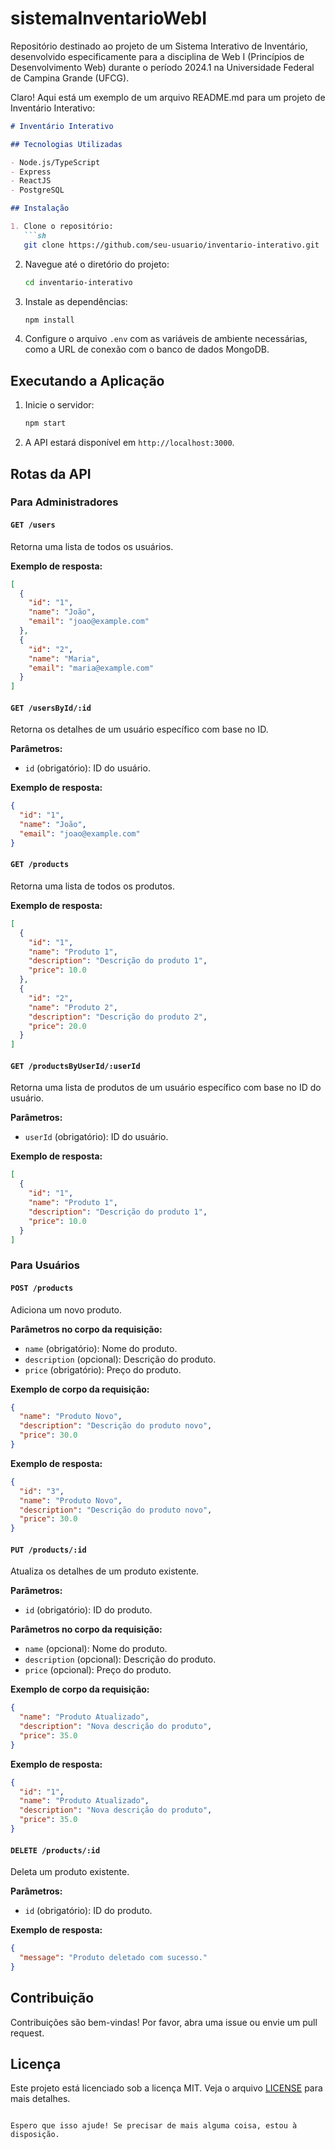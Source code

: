 # sistemaInventarioWebI
Repositório destinado ao projeto de um Sistema Interativo de Inventário, desenvolvido especificamente para a disciplina de Web I (Princípios de Desenvolvimento Web) durante o período 2024.1 na Universidade Federal de Campina Grande (UFCG).

Claro! Aqui está um exemplo de um arquivo README.md para um projeto de Inventário Interativo:

```markdown
# Inventário Interativo

## Tecnologias Utilizadas

- Node.js/TypeScript
- Express
- ReactJS
- PostgreSQL

## Instalação

1. Clone o repositório:
   ```sh
   git clone https://github.com/seu-usuario/inventario-interativo.git
   ```

2. Navegue até o diretório do projeto:
   ```sh
   cd inventario-interativo
   ```

3. Instale as dependências:
   ```sh
   npm install
   ```

4. Configure o arquivo `.env` com as variáveis de ambiente necessárias, como a URL de conexão com o banco de dados MongoDB.

## Executando a Aplicação

1. Inicie o servidor:
   ```sh
   npm start
   ```

2. A API estará disponível em `http://localhost:3000`.

## Rotas da API

### Para Administradores

#### `GET /users`

Retorna uma lista de todos os usuários.

**Exemplo de resposta:**
```json
[
  {
    "id": "1",
    "name": "João",
    "email": "joao@example.com"
  },
  {
    "id": "2",
    "name": "Maria",
    "email": "maria@example.com"
  }
]
```

#### `GET /usersById/:id`

Retorna os detalhes de um usuário específico com base no ID.

**Parâmetros:**
- `id` (obrigatório): ID do usuário.

**Exemplo de resposta:**
```json
{
  "id": "1",
  "name": "João",
  "email": "joao@example.com"
}
```

#### `GET /products`

Retorna uma lista de todos os produtos.

**Exemplo de resposta:**
```json
[
  {
    "id": "1",
    "name": "Produto 1",
    "description": "Descrição do produto 1",
    "price": 10.0
  },
  {
    "id": "2",
    "name": "Produto 2",
    "description": "Descrição do produto 2",
    "price": 20.0
  }
]
```

#### `GET /productsByUserId/:userId`

Retorna uma lista de produtos de um usuário específico com base no ID do usuário.

**Parâmetros:**
- `userId` (obrigatório): ID do usuário.

**Exemplo de resposta:**
```json
[
  {
    "id": "1",
    "name": "Produto 1",
    "description": "Descrição do produto 1",
    "price": 10.0
  }
]
```

### Para Usuários

#### `POST /products`

Adiciona um novo produto.

**Parâmetros no corpo da requisição:**
- `name` (obrigatório): Nome do produto.
- `description` (opcional): Descrição do produto.
- `price` (obrigatório): Preço do produto.

**Exemplo de corpo da requisição:**
```json
{
  "name": "Produto Novo",
  "description": "Descrição do produto novo",
  "price": 30.0
}
```

**Exemplo de resposta:**
```json
{
  "id": "3",
  "name": "Produto Novo",
  "description": "Descrição do produto novo",
  "price": 30.0
}
```

#### `PUT /products/:id`

Atualiza os detalhes de um produto existente.

**Parâmetros:**
- `id` (obrigatório): ID do produto.

**Parâmetros no corpo da requisição:**
- `name` (opcional): Nome do produto.
- `description` (opcional): Descrição do produto.
- `price` (opcional): Preço do produto.

**Exemplo de corpo da requisição:**
```json
{
  "name": "Produto Atualizado",
  "description": "Nova descrição do produto",
  "price": 35.0
}
```

**Exemplo de resposta:**
```json
{
  "id": "1",
  "name": "Produto Atualizado",
  "description": "Nova descrição do produto",
  "price": 35.0
}
```

#### `DELETE /products/:id`

Deleta um produto existente.

**Parâmetros:**
- `id` (obrigatório): ID do produto.

**Exemplo de resposta:**
```json
{
  "message": "Produto deletado com sucesso."
}
```

## Contribuição

Contribuições são bem-vindas! Por favor, abra uma issue ou envie um pull request.

## Licença

Este projeto está licenciado sob a licença MIT. Veja o arquivo [LICENSE](LICENSE) para mais detalhes.
```

Espero que isso ajude! Se precisar de mais alguma coisa, estou à disposição.
